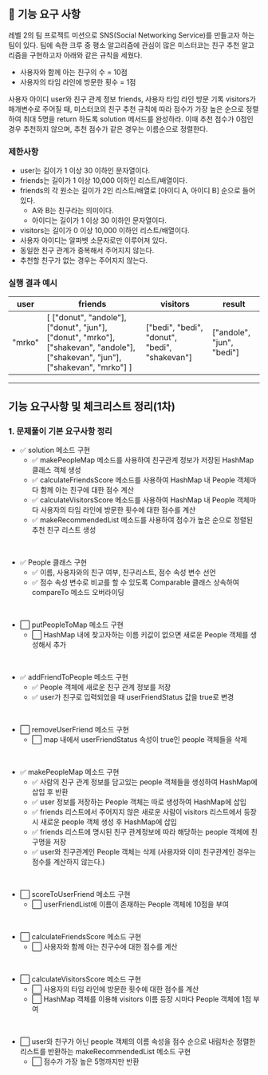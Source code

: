 ## 🚀 기능 요구 사항

레벨 2의 팀 프로젝트 미션으로 SNS(Social Networking Service)를 만들고자 하는 팀이 있다. 팀에 속한 크루 중 평소 알고리즘에 관심이 많은 미스터코는 친구 추천 알고리즘을 구현하고자 아래와 같은 규칙을 세웠다.

- 사용자와 함께 아는 친구의 수 = 10점 
- 사용자의 타임 라인에 방문한 횟수 = 1점

사용자 아이디 user와 친구 관계 정보 friends, 사용자 타임 라인 방문 기록 visitors가 매개변수로 주어질 때, 미스터코의 친구 추천 규칙에 따라 점수가 가장 높은 순으로 정렬하여 최대 5명을 return 하도록 solution 메서드를 완성하라. 이때 추천 점수가 0점인 경우 추천하지 않으며, 추천 점수가 같은 경우는 이름순으로 정렬한다.

### 제한사항

- user는 길이가 1 이상 30 이하인 문자열이다.
- friends는 길이가 1 이상 10,000 이하인 리스트/배열이다.
- friends의 각 원소는 길이가 2인 리스트/배열로 [아이디 A, 아이디 B] 순으로 들어있다.
  - A와 B는 친구라는 의미이다.
  - 아이디는 길이가 1 이상 30 이하인 문자열이다.
- visitors는 길이가 0 이상 10,000 이하인 리스트/배열이다.
- 사용자 아이디는 알파벳 소문자로만 이루어져 있다.
- 동일한 친구 관계가 중복해서 주어지지 않는다.
- 추천할 친구가 없는 경우는 주어지지 않는다.

### 실행 결과 예시

| user | friends | visitors | result |
| --- | --- | --- | --- |
| "mrko" | [ ["donut", "andole"], ["donut", "jun"], ["donut", "mrko"], ["shakevan", "andole"], ["shakevan", "jun"], ["shakevan", "mrko"] ] | ["bedi", "bedi", "donut", "bedi", "shakevan"] | ["andole", "jun", "bedi"] |

---

## 기능 요구사항 및 체크리스트 정리(1차)

### 1. 문제풀이 기본 요구사항 정리
- ✅ solution 메소드 구현
  - ✅ makePeopleMap 메소드를 사용하여 친구관계 정보가 저장된 HashMap 클래스 객체 생성
  - ✅ calculateFriendsScore 메소드를 사용하여 HashMap 내 People 객체마다 함께 아는 친구에 대한 점수 계산
  - ✅ calculateVisitorsScore 메소드를 사용하여 HashMap 내 People 객체마다 사용자의 타임 라인에 방문한 횟수에 대한 점수를 계산
  - ✅ makeRecommendedList 메소드를 사용하여 점수가 높은 순으로 정렬된 추천 친구 리스트 생성

<br/>

- ✅ People 클래스 구현
  - ✅ 이름, 사용자와의 친구 여부, 친구리스트, 점수 속성 변수 선언
  - ✅ 점수 속성 변수로 비교를 할 수 있도록 Comparable 클래스 상속하여 compareTo 메소드 오버라이딩

<br/>

- ⬜ putPeopleToMap 메소드 구현
  - ⬜ HashMap 내에 찾고자하는 이름 키값이 없으면 새로운 People 객체를 생성해서 추가

<br/>

- ✅ addFriendToPeople 메소드 구현
  - ✅ People 객체에 새로운 친구 관계 정보를 저장
  - ✅ user가 친구로 입력되었을 때 userFriendStatus 값을 true로 변경

<br/>

- ⬜ removeUserFriend 메소드 구현
  - ⬜ map 내에서 userFriendStatus 속성이 true인 people 객체들을 삭제

<br/>

- ✅ makePeopleMap 메소드 구현
  - ✅ 사람의 친구 관계 정보를 담고있는 people 객체들을 생성하여 HashMap에 삽입 후 반환
  - ✅ user 정보를 저장하는 People 객체는 따로 생성하여 HashMap에 삽입
  - ✅ friends 리스트에서 주어지지 않은 새로운 사람이 visitors 리스트에서 등장 시 새로운 people 객체 생성 후 HashMap에 삽입
  - ✅ friends 리스트에 명시된 친구 관계정보에 따라 해당하는 people 객체에 친구명을 저장
  - ✅ user와 친구관계인 People 객체는 삭제 (사용자와 이미 친구관계인 경우는 점수를 계산하지 않는다.)

<br/>

- ⬜ scoreToUserFriend 메소드 구현
  - ⬜ userFriendList에 이름이 존재하는 People 객체에 10점을 부여

<br/>

- ⬜ calculateFriendsScore 메소드 구현
  - ⬜ 사용자와 함께 아는 친구수에 대한 점수를 계산

<br/>

- ⬜ calculateVisitorsScore 메소드 구현
  - ⬜ 사용자의 타임 라인에 방문한 횟수에 대한 점수를 계산
  - ⬜ HashMap 객체를 이용해 visitors 이름 등장 시마다 People 객체에 1점 부여

<br/>

- ⬜ user와 친구가 아닌 people 객체의 이름 속성을 점수 순으로 내림차순 정렬한 리스트를 반환하는 makeRecommendedList 메소드 구현
  - ⬜ 점수가 가장 높은 5명까지만 반환

